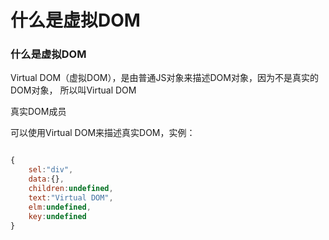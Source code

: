 # 什么是虚拟DOM


### 什么是虚拟DOM

Virtual DOM（虚拟DOM），是由普通JS对象来描述DOM对象，因为不是真实的DOM对象，
所以叫Virtual DOM


真实DOM成员


可以使用Virtual DOM来描述真实DOM，实例：

```js

{
    sel:"div",
    data:{},
    children:undefined,
    text:"Virtual DOM",
    elm:undefined,
    key:undefined
}


```
